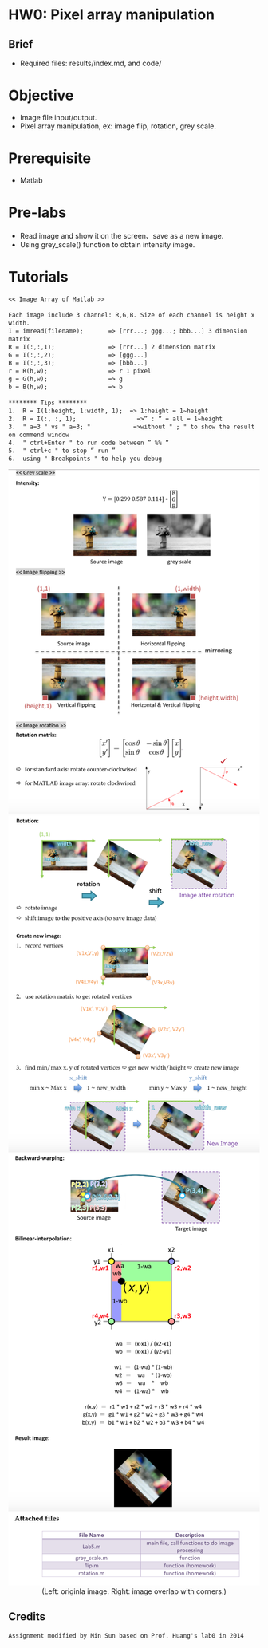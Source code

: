 # HW0: Pixel array manipulation
## Brief
* Required files: results/index.md, and code/

# Objective
* Image file input/output.
* Pixel array manipulation, ex: image flip, rotation, grey scale.

# Prerequisite
* Matlab

# Pre-labs
* Read image and show it on the screen、save as a new image.
* Using grey_scale() function to obtain intensity image.

# Tutorials
```
<< Image Array of Matlab >>

Each image include 3 channel: R,G,B. Size of each channel is height x width.
I = imread(filename);       => [rrr...; ggg...; bbb...] 3 dimension matrix
R = I(:,:,1);               => [rrr...] 2 dimension matrix
G = I(:,:,2);               => [ggg...]
B = I(:,:,3);               => [bbb...]
r = R(h,w);                 => r 1 pixel 
g = G(h,w);                 => g
b = B(h,w);                 => b

******** Tips ********
1.	R = I(1:height, 1:width, 1);  => 1:height = 1~height
2.	R = I(:, :, 1);                 =>” : “ = all = 1~height
3.	" a=3 " vs " a=3; "            =>without " ; " to show the result on commend window
4.	" ctrl+Enter " to run code between ” %% “
5.	" ctrl+c " to stop “ run ”
6.	using " Breakpoints " to help you debug

```

<center>
<img src="./files/fig1.png" width="510">
<br>
<img src="./files/fig2.png" width="510">
<br>
<img src="./files/fig3.png" width="510">
<br>
<img src="./files/fig4.png" width="510">
<br>
(Left: originla image. Right: image overlap with corners.)
</center>


## Credits
	Assignment modified by Min Sun based on Prof. Huang's lab0 in 2014 





